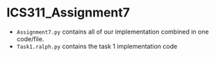 # ICS311_Assignment7
- ``Assignment7.py`` contains all of our implementation combined in one code/file.
- ``Task1.ralph.py`` contains the task 1 implementation code
